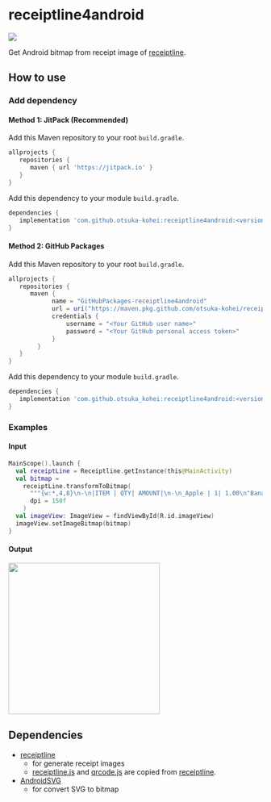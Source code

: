 # receiptline4android
[![](https://jitpack.io/v/otsuka-kohei/receiptline4android.svg)](https://jitpack.io/#otsuka-kohei/receiptline4android)
  
Get Android bitmap from receipt image of [receiptline](https://github.com/receiptline/receiptline).

## How to use
### Add dependency
#### Method 1: JitPack (Recommended)
Add this Maven repository to your root `build.gradle`.
```gradle
allprojects {
   repositories {
      maven { url 'https://jitpack.io' }
   }
}
```
Add this dependency to your module `build.gradle`.
```gradle
dependencies {
   implementation 'com.github.otsuka-kohei:receiptline4android:<version>'
}
```

#### Method 2: GitHub Packages
Add this Maven repository to your root `build.gradle`.
```gradle
allprojects {
   repositories {
      maven {
            name = "GitHubPackages-receiptline4android"
            url = uri("https://maven.pkg.github.com/otsuka-kohei/receiptline4android")
            credentials {
                username = "<Your GitHub user name>"
                password = "<Your GitHub personal access token>"
            }
        }
   }
}
```
Add this dependency to your module `build.gradle`.
```gradle
dependencies {
   implementation 'com.github.otsuka_kohei:receiptline4android:<version>'
}
```

### Examples
#### Input
```kotlin
MainScope().launch {
  val receiptLine = Receiptline.getInstance(this@MainActivity)
  val bitmap = 
    receiptLine.transformToBitmap(
      """{w:*,4,8}\n-\n|ITEM | QTY| AMOUNT|\n-\n_Apple | 1| 1.00\n"Banana | 2| 2.00\n`Cherry | 3| 3.00\n-\n{w:*,16}\n^^TOTAL | ^^^6.00\n{c:201234567890;o:ean,hri}\n\n{c:Receiptline;o:qrcode,4}""",
      dpi = 150f
    )
  val imageView: ImageView = findViewById(R.id.imageView)
  imageView.setImageBitmap(bitmap)
}
```
#### Output
<img src="https://user-images.githubusercontent.com/20738169/166691688-fd230dc6-1ca0-42bb-a23e-f8c70771bceb.png" width="300px">

## Dependencies
- [receiptline](https://github.com/receiptline/receiptline)
    * for generate receipt images
    * [receiptline.js](https://github.com/receiptline/receiptline/blob/a2137c539d2169569c3efe1fd1be9a6dfd4e3fa3/lib/receiptline.js) and [qrcode.js](https://github.com/receiptline/receiptline/blob/a2137c539d2169569c3efe1fd1be9a6dfd4e3fa3/lib/qrcode-generator/qrcode.js) are copied from [receiptline](https://github.com/receiptline/receiptline).
- [AndroidSVG](https://github.com/BigBadaboom/androidsvg)
    * for convert SVG to bitmap
